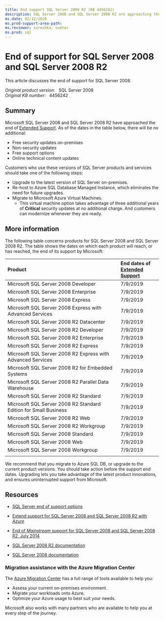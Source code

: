 ```yaml
---
title: End support SQL Server 2008 R2 (KB 4456242)
description: SQL Server 2008 and SQL Server 2008 R2 are approaching the end of their support life cycle.
ms.date: 02/12/2020
ms.prod-support-area-path:
ms.reviewer: sureshka, suehar
ms.prod: sql
---
```

# End of support for SQL Server 2008 and SQL Server 2008 R2

This article discusses the end of support for SQL Server 2008.

_Original product version:_ &nbsp; SQL Server 2008  
_Original KB number:_ &nbsp; 4456242

## Summary

Microsoft SQL Server 2008 and SQL Server 2008 R2 have approached the end of [Extended Support](https://support.microsoft.com/lifecycle). As of the dates in the table below, there will be no additional:

- Free security updates on-premises
- Non-security updates
- Free support options
- Online technical content updates

Customers who use these versions of SQL Server products and services should take one of the following steps:

- Upgrade to the latest version of SQL Server on-premises.
- Re-host to Azure SQL Database Managed Instance, which eliminates the need for future upgrades.
- Migrate to Microsoft Azure Virtual Machines.
  - This virtual machine option takes advantage of three additional years of **Critical** security updates at no additional charge. And customers can modernize whenever they are ready.

## More information

The following table concerns products for SQL Server 2008 and SQL Server 2008 R2. The table shows the dates on which each product will reach, or has reached, the end of its support by Microsoft:

| Product | End dates of <br/>[Extended Support](https://support.microsoft.com/help/14085) |
| :------ | :----------------------------------------------------------------------------- |
| Microsoft SQL Server 2008 Developer     | 7/9/2019 |
| Microsoft SQL Server 2008 Enterprise    | 7/9/2019 |
| Microsoft SQL Server 2008 Express       | 7/9/2019 |
| Microsoft SQL Server 2008 Express with Advanced Services         | 7/9/2019 |
| Microsoft SQL Server 2008 R2 Datacenter | 7/9/2019 |
| Microsoft SQL Server 2008 R2 Developer  | 7/9/2019 |
| Microsoft SQL Server 2008 R2 Enterprise | 7/9/2019 |
| Microsoft SQL Server 2008 R2 Express    | 7/9/2019 |
| Microsoft SQL Server 2008 R2 Express with Advanced Services      | 7/9/2019 |
| Microsoft SQL Server 2008 R2 for Embedded Systems                | 7/9/2019 |
| Microsoft SQL Server 2008 R2 Parallel Data Warehouse             | 7/9/2019 |
| Microsoft SQL Server 2008 R2 Standard   | 7/9/2019 |
| Microsoft SQL Server 2008 R2 Standard Edition for Small Business | 7/9/2019 |
| Microsoft SQL Server 2008 R2 Web        | 7/9/2019 |
| Microsoft SQL Server 2008 R2 Workgroup  | 7/9/2019 |
| Microsoft SQL Server 2008 Standard      | 7/9/2019 |
| Microsoft SQL Server 2008 Web           | 7/9/2019 |
| Microsoft SQL Server 2008 Workgroup     | 7/9/2019 |
|||

We recommend that you migrate to Azure SQL DB, or upgrade to the current product versions. You should take action before the support end dates. Upgrading lets you take advantage of the latest product innovations, and ensures uninterrupted support from Microsoft.

## Resources

<!--
[SQL Server 2008 and 2008 R2 EOS Site](https://www.microsoft.com/sql-server/sql-server-2008)
Gone. Merely redirects to generic Hub page...
https://docs.microsoft.com/sql/?view=sql-server-ver15
-->

- [SQL Server end of support options](/sql/sql-server/end-of-support/sql-server-end-of-life-overview?view=sql-server-ver15&preserve-view=true)

- [Extend support for SQL Server 2008 and SQL Server 2008 R2 with _Azure_](/azure/virtual-machines/windows/sql/virtual-machines-windows-sql-server-2008-eos-extend-support)

- [End of _Mainstream_ support for SQL Server 2008 and SQL Server 2008 R2, July 2014](/archive/blogs/sqlreleaseservices/end-of-mainstream-support-for-sql-server-2008-and-sql-server-2008-r2)

- [SQL Server 2008 R2 documentation](/previous-versions/sql/sql-server-2008-r2/ms130214%28v=sql.105%29)

- [SQL Server 2008 documentation](/previous-versions/sql/sql-server-2008/ms130214%28v=sql.100%29)

### Migration assistance with the Azure Migration Center

The [Azure Migration Center](https://azure.microsoft.com/migration/) has a full range of tools available to help you:

- Assess your current on-premises environment.
- Migrate your workloads onto Azure.
- Optimize your Azure usage to best suit your needs.

Microsoft also works with many partners who are available to help you at every step of the journey.

<!--
ORIGINAL HTTPS URL WAS...
https://support.microsoft.com/help/4456242/end-of-support-for-sql-server-2008-and-sql-server-2008-r2
-->
